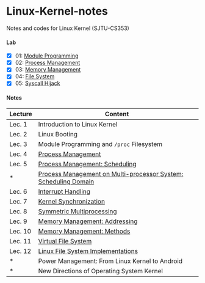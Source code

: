 # Linux-Kernel-notes
Notes and codes for Linux Kernel (SJTU-CS353)

#### Lab

- [x] 01:  [Module Programming](https://github.com/zhliuworks/Linux-Kernel-notes/tree/master/lab/01_module_programming)
- [x] 02:  [Process Management](https://github.com/zhliuworks/Linux-Kernel-notes/tree/master/lab/02_process_management)
- [x] 03:  [Memory Management](https://github.com/zhliuworks/Linux-Kernel-notes/tree/master/lab/03_memory_management)
- [x] 04:  [File System](https://github.com/zhliuworks/Linux-Kernel-notes/tree/master/lab/04_file_system)
- [x] 05:  [Syscall Hijack](https://github.com/zhliuworks/Linux-Kernel-notes/tree/master/lab/05_syscall_hijack)

#### Notes

| Lecture | Content                                                      |
| ------- | ------------------------------------------------------------ |
| Lec. 1  | Introduction to Linux Kernel                                 |
| Lec. 2  | Linux Booting                                                |
| Lec. 3  | Module Programming and `/proc` Filesystem                    |
| Lec. 4  | [Process Management](https://github.com/zhliuworks/Linux-Kernel-notes/blob/master/notes/LK_note_04.md) |
| Lec. 5  | [Process Management: Scheduling](https://github.com/zhliuworks/Linux-Kernel-notes/blob/master/notes/LK_note_05.md) |
| *       | [Process Management on Multi-processor System: Scheduling Domain](https://github.com/zhliuworks/Linux-Kernel-notes/blob/master/notes/LK_note_00.md#process-management-on-multi-processor-system-scheduling-domain) |
| Lec. 6  | [Interrupt Handling](https://github.com/zhliuworks/Linux-Kernel-notes/blob/master/notes/LK_note_06.md) |
| Lec. 7  | [Kernel Synchronization](https://github.com/zhliuworks/Linux-Kernel-notes/blob/master/notes/LK_note_07.md) |
| Lec. 8  | [Symmetric Multiprocessing](https://github.com/zhliuworks/Linux-Kernel-notes/blob/master/notes/LK_note_08.md) |
| Lec. 9  | [Memory Management: Addressing](https://github.com/zhliuworks/Linux-Kernel-notes/blob/master/notes/LK_note_09.md) |
| Lec. 10 | [Memory Management: Methods](https://github.com/zhliuworks/Linux-Kernel-notes/blob/master/notes/LK_note_10.md) |
| Lec. 11 | [Virtual File System](https://github.com/zhliuworks/Linux-Kernel-notes/blob/master/notes/LK_note_11.md) |
| Lec. 12 | [Linux File System Implementations](https://github.com/zhliuworks/Linux-Kernel-notes/blob/master/notes/LK_note_12.md) |
| *       | Power Management: From Linux Kernel to Android               |
| *       | New Directions of Operating System Kernel                    |

